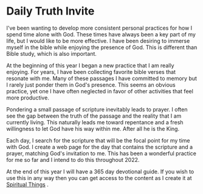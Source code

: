 # Daily Truth Invite

I've been wanting to develop more consistent personal practices for how I spend
time alone with God.  These times have always been a key part of my life, but I
would like to be more effective.  I have been desiring to immerse myself in the
bible while enjoying the presence of God. This is different than Bible study,
which is also important.

At the beginning of this year I began a new practice that I am really enjoying. 
For years, I have been collecting favorite bible verses that resonate with me. 
Many of these passages I have committed to memory but I rarely just ponder them
in God's presence. This seems an obvious practice, yet one I have  often
neglected in favor of other activities that feel more productive.

Pondering a small passage of scripture inevitably leads to prayer.  I often see
the gap between the truth of the passage and the reality that I am currently living. This
naturally leads me toward repentance and a fresh willingness to let God have his way
within me.  After all he is the King.

Each day, I search for the scripture that will be the focal point for my time
with God.  I create a web page for the day that contains the scripture and a
prayer, matching God's invitation to me. This has been a wonderful practice
for me so far and I intend to do this throughout 2022.

At the end of this year I will have a 365 day devotional guide.  If you wish to
use this in any way then you can get access to the content as I create it at
[Spiritual Things](https://spiritual-things.org) .

